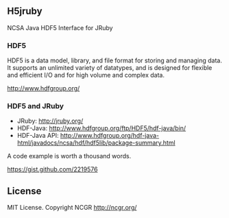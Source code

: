 ## H5jruby

NCSA Java HDF5 Interface for JRuby

### HDF5

HDF5 is a data model, library, and file format for storing and managing data. 
It supports an unlimited variety of datatypes, and is designed for flexible 
and efficient I/O and for high volume and complex data.

http://www.hdfgroup.org/

### HDF5 and JRuby

* JRuby:        http://jruby.org/
* HDF-Java:     http://www.hdfgroup.org/ftp/HDF5/hdf-java/bin/
* HDF-Java API: http://www.hdfgroup.org/hdf-java-html/javadocs/ncsa/hdf/hdf5lib/package-summary.html

A code example is worth a thousand words.

https://gist.github.com/2219576

## License

MIT License. Copyright NCGR http://ncgr.org/
